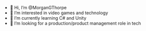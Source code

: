 - 👋 Hi, I’m @MorganGThorpe
- 👀 I’m interested in video games and technology
- 🌱 I’m currently learning C# and Unity
- 💞️ I’m looking for a production/product management role in tech 

<!---
MorganGThorpe/MorganGThorpe is a ✨ special ✨ repository because its `README.md` (this file) appears on your GitHub profile.
You can click the Preview link to take a look at your changes.
--->
